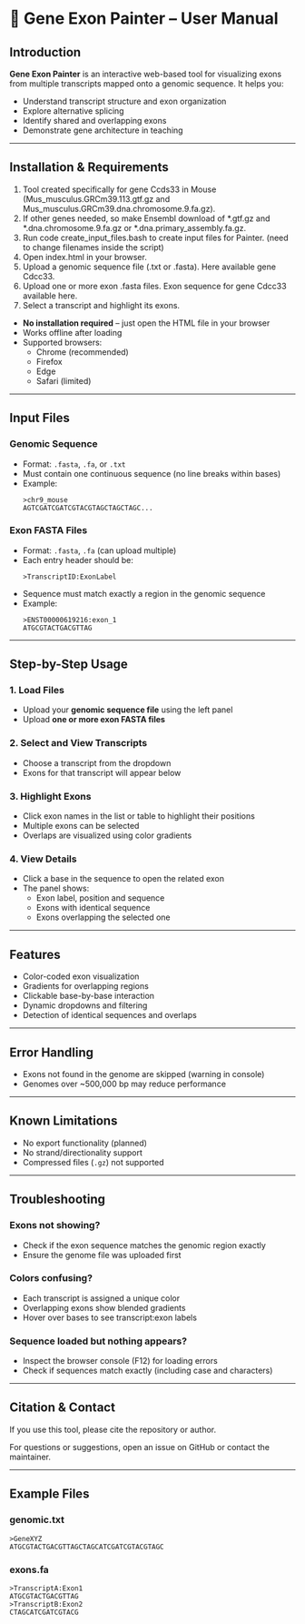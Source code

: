 # 🧬 Gene Exon Painter – User Manual

## Introduction

**Gene Exon Painter** is an interactive web-based tool for visualizing exons from multiple transcripts mapped onto a genomic sequence. It helps you:

- Understand transcript structure and exon organization
- Explore alternative splicing
- Identify shared and overlapping exons
- Demonstrate gene architecture in teaching

---

## Installation & Requirements

1. Tool created specifically for gene Ccds33 in Mouse (Mus_musculus.GRCm39.113.gtf.gz and Mus_musculus.GRCm39.dna.chromosome.9.fa.gz).
2. If other genes needed, so make Ensembl download of *.gtf.gz and *.dna.chromosome.9.fa.gz or *.dna.primary_assembly.fa.gz.
3. Run code create_input_files.bash to create input files for Painter. (need to change filenames inside the script)
4. Open index.html in your browser.
5. Upload a genomic sequence file (.txt or .fasta). Here available gene Cdcc33.
6. Upload one or more exon .fasta files. Exon sequence for gene Cdcc33 available here.
7. Select a transcript and highlight its exons.

- **No installation required** – just open the HTML file in your browser
- Works offline after loading
- Supported browsers:
  - Chrome (recommended)
  - Firefox
  - Edge
  - Safari (limited)

---

## Input Files

### Genomic Sequence

- Format: `.fasta`, `.fa`, or `.txt`
- Must contain one continuous sequence (no line breaks within bases)
- Example:
  ```
  >chr9_mouse
  AGTCGATCGATCGTACGTAGCTAGCTAGC...
  ```

### Exon FASTA Files

- Format: `.fasta`, `.fa` (can upload multiple)
- Each entry header should be:
  ```
  >TranscriptID:ExonLabel
  ```
- Sequence must match exactly a region in the genomic sequence
- Example:
  ```
  >ENST00000619216:exon_1
  ATGCGTACTGACGTTAG
  ```

---

## Step-by-Step Usage

### 1. Load Files

- Upload your **genomic sequence file** using the left panel
- Upload **one or more exon FASTA files**

### 2. Select and View Transcripts

- Choose a transcript from the dropdown
- Exons for that transcript will appear below

### 3. Highlight Exons

- Click exon names in the list or table to highlight their positions
- Multiple exons can be selected
- Overlaps are visualized using color gradients

### 4. View Details

- Click a base in the sequence to open the related exon
- The panel shows:
  - Exon label, position and sequence
  - Exons with identical sequence
  - Exons overlapping the selected one

---

## Features

- Color-coded exon visualization
- Gradients for overlapping regions
- Clickable base-by-base interaction
- Dynamic dropdowns and filtering
- Detection of identical sequences and overlaps

---

## Error Handling

- Exons not found in the genome are skipped (warning in console)
- Genomes over ~500,000 bp may reduce performance

---

## Known Limitations

- No export functionality (planned)
- No strand/directionality support
- Compressed files (`.gz`) not supported

---

## Troubleshooting

### Exons not showing?

- Check if the exon sequence matches the genomic region exactly
- Ensure the genome file was uploaded first

### Colors confusing?

- Each transcript is assigned a unique color
- Overlapping exons show blended gradients
- Hover over bases to see transcript:exon labels

### Sequence loaded but nothing appears?

- Inspect the browser console (F12) for loading errors
- Check if sequences match exactly (including case and characters)

---

## Citation & Contact

If you use this tool, please cite the repository or author.

For questions or suggestions, open an issue on GitHub or contact the maintainer.

---

## Example Files

### genomic.txt

```
>GeneXYZ
ATGCGTACTGACGTTAGCTAGCATCGATCGTACGTAGC
```

### exons.fa

```
>TranscriptA:Exon1
ATGCGTACTGACGTTAG
>TranscriptB:Exon2
CTAGCATCGATCGTACG
```
